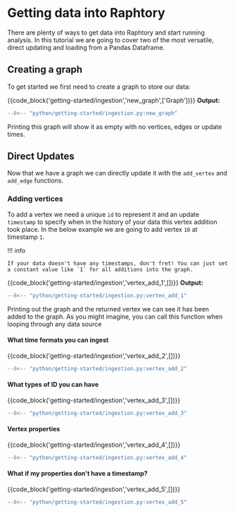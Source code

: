 # Getting data into Raphtory

There are plenty of ways to get data into Raphtory and start running analysis. In this tutorial we are going to cover two of the most versatile, direct updating and loading from a Pandas Dataframe. 

## Creating a graph
To get started we first need to create a graph to store our data:

{{code_block('getting-started/ingestion','new_graph',['Graph'])}}
**Output:**
```python exec="on" result="text" session="getting-started/ingestion"
--8<-- "python/getting-started/ingestion.py:new_graph"
```

Printing this graph will show it as empty with no vertices, edges or update times.

## Direct Updates

Now that we have a graph we can directly update it with the `add_vertex` and `add_edge` functions.

### Adding vertices
To add a vertex we need a unique `id` to represent it and an update `timestamp` to specify when in the history of your data this vertex addition took place. In the below example we are going to add vertex `10` at timestamp `1`. 

!!! info

    If your data doesn't have any timestamps, don't fret! You can just set a constant value like `1` for all additions into the graph.  

{{code_block('getting-started/ingestion','vertex_add_1',[])}}
**Output:**
```python exec="on" result="text" session="getting-started/vertex_add_1"
--8<-- "python/getting-started/ingestion.py:vertex_add_1"
```
Printing out the graph and the returned vertex we can see it has been added to the graph.
As you might imagine, you can call this function when looping through any data source

#### What time formats you can ingest
{{code_block('getting-started/ingestion','vertex_add_2',[])}}

```python exec="on" result="text" session="getting-started/vertex_add_2"
--8<-- "python/getting-started/ingestion.py:vertex_add_2"
```

#### What types of ID you can have 

{{code_block('getting-started/ingestion','vertex_add_3',[])}}

```python exec="on" result="text" session="getting-started/vertex_add_3"
--8<-- "python/getting-started/ingestion.py:vertex_add_3"
```

#### Vertex properties

{{code_block('getting-started/ingestion','vertex_add_4',[])}}

```python exec="on" result="text" session="getting-started/vertex_add_4"
--8<-- "python/getting-started/ingestion.py:vertex_add_4"
```

#### What if my properties don't have a timestamp?

{{code_block('getting-started/ingestion','vertex_add_5',[])}}

```python exec="on" result="text" session="getting-started/vertex_add_5"
--8<-- "python/getting-started/ingestion.py:vertex_add_5"
```